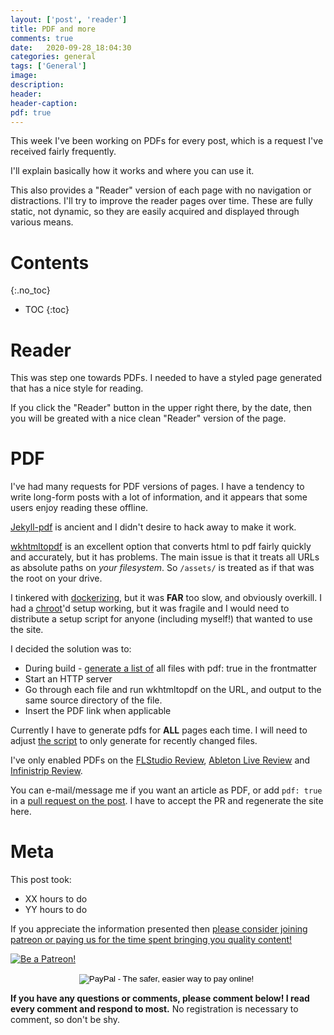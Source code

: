 ```yaml
---
layout: ['post', 'reader']
title: PDF and more
comments: true
date:   2020-09-28_18:04:30 
categories: general
tags: ['General']
image:
description:
header:
header-caption:
pdf: true
---
```


This week I've been working on PDFs for every post, which is a request I've received fairly frequently.

I'll explain basically how it works and where you can use it.

This also provides a "Reader" version of each page with no navigation or distractions. I'll try to improve the reader pages over time. These are fully static, not dynamic, so they are easily acquired and displayed through various means.

<!--more-->


# Contents
{:.no_toc}
* TOC
{:toc}

# Reader

This was step one towards PDFs. I needed to have a styled page generated that has a nice style for reading.

If you click the "Reader" button in the upper right there, by the date, then you will be greated with a nice clean "Reader" version of the page.

# PDF

I've had many requests for PDF versions of pages. I have a tendency to write long-form posts with a lot of information, and it appears that some users enjoy reading these offline.

[Jekyll-pdf](https://github.com/abeMedia/jekyll-pdf) is ancient and I didn't desire to hack away to make it work.

[wkhtmltopdf](https://wkhtmltopdf.org) is an excellent option that converts html to pdf fairly quickly and accurately, but it has problems. The main issue is that it treats all URLs as absolute paths on _your filesystem_. So `/assets/` is treated as if that was the root on your drive.

I tinkered with [dockerizing](https://www.docker.com), but it was **FAR** too slow, and obviously overkill. I had a [chroot](https://en.wikipedia.org/wiki/Chroot)'d setup working, but it was fragile and I would need to distribute a setup script for anyone (including myself!) that wanted to use the site.

I decided the solution was to:

* During build - [generate a list of](https://github.com/admiralbumblebee/AdmiralBumbleBee.com/blob/master/_plugins/jekyll-pdfify.rb) all files with pdf: true in the frontmatter
* Start an HTTP server
* Go through each file and run wkhtmltopdf on the URL, and output to the same source directory of the file. 
* Insert the PDF link when applicable

Currently I have to generate pdfs for **ALL** pages each time. I will need to adjust [the script](https://github.com/admiralbumblebee/AdmiralBumbleBee.com/blob/master/generate-pdfs) to only generate for recently changed files.

I've only enabled PDFs on the [FLStudio Review](/tags/#FLStudio), [Ableton Live Review](/tags/#Ableton+Live) and [Infinistrip Review](/music/2020/06/03/PSP-InfiniStrip-Review.html).

You can e-mail/message me if you want an article as PDF, or add `pdf: true` in a [pull request on the post](https://github.com/admiralbumblebee/AdmiralBumbleBee.com/tree/master/_posts). I have to accept the PR and regenerate the site here.

# Meta

This post took:

* XX hours to do
* YY hours to do

 If you appreciate the information presented then <a href="/DonateNow/">please consider joining patreon or paying us for the time spent bringing you quality content!</a>

<a href="https://www.patreon.com/bePatron?u=7465992"> <img class="patreon-button" src="/assets/Patreon.png" alt="Be a Patreon!"></a>

<form style="text-align: center;" action="https://www.paypal.com/cgi-bin/webscr" method="post" target="_top">
<input type="hidden" name="cmd" value="_s-xclick">
<input type="hidden" name="hosted_button_id" value="BR247JAZBTUJJ">
<input type="image" src="https://www.paypalobjects.com/en_US/i/btn/btn_donateCC_LG.gif" border="0" name="submit" alt="PayPal - The safer, easier way to pay online!">
<img alt="" border="0" src="https://www.paypalobjects.com/en_US/i/scr/pixel.gif" width="1" height="1">
</form>

**If you have any questions or comments, please comment below! I read every comment and respond to most.** No registration is necessary to comment, so don't be shy.

